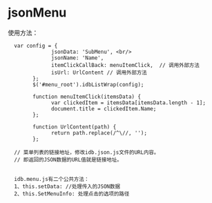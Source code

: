 jsonMenu
========
使用方法：

      var config = {
                  jsonData: 'SubMenu', <br/>
                  jsonName: 'Name',
                  itemClickCallBack: menuItemClick,  // 调用外部方法
                  isUrl: UrlContent // 调用外部方法
            };
            $('#menu_root').idbListWrap(config);

            function menuItemClick(itemsData) {
                  var clickedItem = itemsData[itemsData.length - 1];
                  document.title = clickedItem.Name;
            };

            function UrlContent(path) {
                  return path.replace(/^\//, '');
            };

      // 菜单列表的链接地址，修改idb.json.js文件的URL内容。
      // 即返回的JSON数据的URL值就是链接地址。


      idb.menu.js有二个公共方法：
      1、this.setData: //处理传入的JSON数据
      2、this.SetMenuInfo: 处理点击的选项的路径
